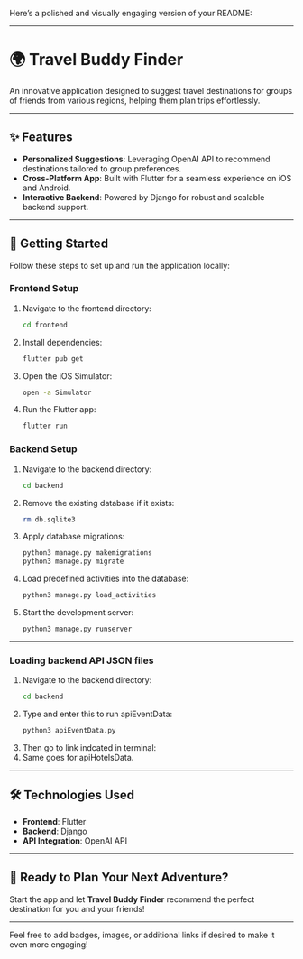 Here’s a polished and visually engaging version of your README:

---

# 🌍 Travel Buddy Finder

An innovative application designed to suggest travel destinations for groups of friends from various regions, helping them plan trips effortlessly.

---

## ✨ Features

- **Personalized Suggestions**: Leveraging OpenAI API to recommend destinations tailored to group preferences.
- **Cross-Platform App**: Built with Flutter for a seamless experience on iOS and Android.
- **Interactive Backend**: Powered by Django for robust and scalable backend support.

---

## 🚀 Getting Started

Follow these steps to set up and run the application locally:

### Frontend Setup

1. Navigate to the frontend directory:
   ```bash
   cd frontend
   ```
2. Install dependencies:
   ```bash
   flutter pub get
   ```
3. Open the iOS Simulator:
   ```bash
   open -a Simulator
   ```
4. Run the Flutter app:
   ```bash
   flutter run
   ```

### Backend Setup

1. Navigate to the backend directory:
   ```bash
   cd backend
   ```
2. Remove the existing database if it exists:
   ```bash
   rm db.sqlite3
   ```
3. Apply database migrations:
   ```bash
   python3 manage.py makemigrations
   python3 manage.py migrate
   ```
4. Load predefined activities into the database:
   ```bash
   python3 manage.py load_activities
   ```
5. Start the development server:
   ```bash
   python3 manage.py runserver
   ```

---

### Loading backend API JSON files

1. Navigate to the backend directory:
   ```bash
   cd backend
   ```
2. Type and enter this to run apiEventData:
   ```bash
   python3 apiEventData.py
   ```
3. Then go to link indcated in terminal:
4. Same goes for apiHotelsData.

---

## 🛠️ Technologies Used

- **Frontend**: Flutter
- **Backend**: Django
- **API Integration**: OpenAI API

---

## 🎉 Ready to Plan Your Next Adventure?

Start the app and let **Travel Buddy Finder** recommend the perfect destination for you and your friends!

---

Feel free to add badges, images, or additional links if desired to make it even more engaging!
